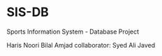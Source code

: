 # SIS-DB
Sports Information System - Database Project

Haris Noori
Bilal Amjad
collaborator: Syed Ali Javed


